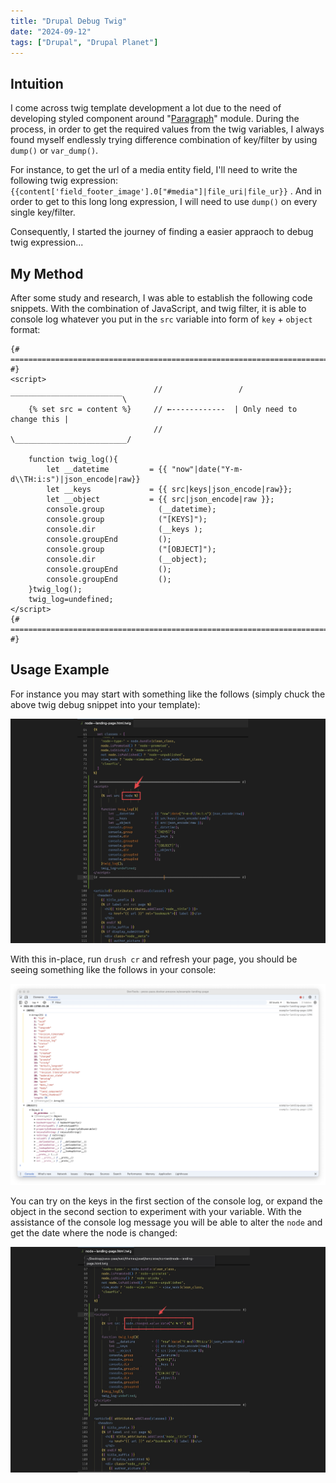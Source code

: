 ```yaml
---
title: "Drupal Debug Twig"
date: "2024-09-12"
tags: ["Drupal", "Drupal Planet"]
---
```



## Intuition

I come across twig template development a lot due to the need of developing styled component around "[Paragraph](https://www.drupal.org/project/paragraphs)" module. During the process, in order to get the required values from the twig variables, I always found myself endlessly trying difference combination of key/filter by using `dump()` or `var_dump()`.

For instance, to get the url of a media entity field, I'll need to write the following twig expression: `{{content['field_footer_image'].0["#media"]|file_uri|file_ur}}` . And in order to get to this long long expression, I will need to use `dump()` on every single key/filter.

Consequently, I started the journey of finding a easier appraoch to debug twig expression...



## My Method

After some study and research, I was able to establish the following code snippets. With the combination of JavaScript, and twig filter, it is able to console log whatever you put in the `src` variable into form of `key` + `object` format:

```
{# ============================================================================ #}
<script>
                                //                 /‾‾‾‾‾‾‾‾‾‾‾‾‾‾‾‾‾‾‾‾‾‾‾‾‾\
    {% set src = content %}     // ←------------  | Only need to change this |
                                //                 \_________________________/

    function twig_log(){
        let __datetime         = {{ "now"|date("Y-m-d\\TH:i:s")|json_encode|raw}}
        let __keys             = {{ src|keys|json_encode|raw}};
        let __object           = {{ src|json_encode|raw }};
        console.group            (__datetime);
        console.group            ("[KEYS]");
        console.dir              (__keys );
        console.groupEnd         ();
        console.group            ("[OBJECT]");
        console.dir              (__object);
        console.groupEnd         ();
        console.groupEnd         ();
    }twig_log();
    twig_log=undefined;
</script>
{# ============================================================================ #}

```



## Usage Example

For instance you may start with something like the follows (simply chuck the above twig debug snippet into your template):

![2024-09-13T085010](2024-09-13T085010-6181607.jpg)

With this in-place, run `drush cr` and refresh your page, you should be seeing something like the follows in your console:

![2024-09-13T085623](2024-09-13T085623.jpg)

You can try on the keys in the first section of the console log, or expand the object in the second section to experiment with your variable. With the assistance of the console log message you will be able to alter the `node` and get the date where the node is changed:

![2024-09-13T085352](2024-09-13T085352-6181687.jpg)

